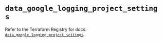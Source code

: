 # `data_google_logging_project_settings`

Refer to the Terraform Registry for docs: [`data_google_logging_project_settings`](https://registry.terraform.io/providers/hashicorp/google/6.18.1/docs/data-sources/logging_project_settings).
